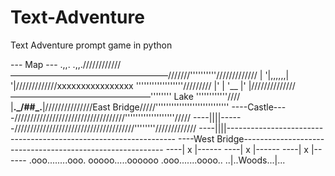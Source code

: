 # Text-Adventure
Text Adventure prompt game in python

--- Map ---
 .,,.      .,,.////////////——————————————————///////''''''''''/////////////
 | '|,,,,,,| '|/////////////xxxxxxxxxxxxxxxx    ''''''''''''''''''/////////
 |' | '__  |' |//////////////————————————————'''''''' Lake ''''''''''''////
 |__._/##\_.__|///////////////East Bridge/////''''''''''''''''''''''''''''
 ----Castle----///////////////////////////////////'''''''''''''''''''/////
 ----||||------//////////////////////////////////////''''''''/////////////
 ----||||-----------------------------------------------------------------
 ----West Bridge----------------------------------------------------------
 ----| x |------
 ----| x |------
 ----| x |------
.ooo........ooo.
ooooo.....oooooo
.ooo.......oooo..
..|..Woods...|...



